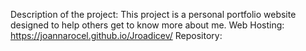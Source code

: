 Description of the project: This project is a personal portfolio website designed to help others get to know more about me.
Web Hosting: https://joannarocel.github.io/Jroadicev/
Repository: 
